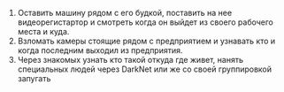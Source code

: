 1) Оставить машину рядом с его будкой, поставить на нее видеорегистартор и смотреть когда он выйдет из своего рабочего места и куда.
2) Взломать камеры стоящие рядом с предприятием и узнавать кто и когда последним выходил из предприятия.
3) Через знакомых узнать кто такой откуда где живет, нанять специальных людей через DarkNet или же со своей группировкой запугать 
